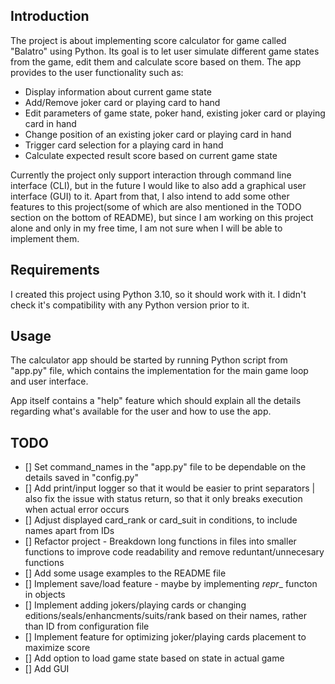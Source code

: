 ## Introduction

The project is about implementing score calculator for game called "Balatro" using Python. Its goal is to let user simulate different game states from the game, edit them and calculate score based on them. The app provides to the user functionality such as:
* Display information about current game state
* Add/Remove joker card or playing card to hand
* Edit parameters of game state, poker hand, existing joker card or playing card in hand
* Change position of an existing joker card or playing card in hand
* Trigger card selection for a playing card in hand
* Calculate expected result score based on current game state

Currently the project only support interaction through command line interface (CLI), but in the future I would like to also add a graphical user interface (GUI) to it. Apart from that, I also intend to add some other features to this project(some of which are also mentioned in the TODO section on the bottom of README), but since I am working on this project alone and only in my free time, I am not sure when I will be able to implement them.

## Requirements

I created this project using Python 3.10, so it should work with it. I didn't check it's compatibility with any Python version prior to it.

## Usage

The calculator app should be started by running Python script from "app.py" file, which contains the implementation for the main game loop and user interface.

App itself contains a "help" feature which should explain all the details regarding what's available for the user and how to use the app. 

## TODO

- [] Set command_names in the "app.py" file to be dependable on the details saved in "config.py"
- [] Add print/input logger so that it would be easier to print separators | also fix the issue with status return, so that it only breaks execution when actual error occurs
- [] Adjust displayed card_rank or card_suit in conditions, to include names apart from IDs
- [] Refactor project - Breakdown long functions in files into smaller functions to improve code readability and remove reduntant/unnecesary functions
- [] Add some usage examples to the README file 
- [] Implement save/load feature - maybe by implementing _repr__ functon in objects 
- [] Implement adding jokers/playing cards or changing editions/seals/enhancments/suits/rank based on their names, rather than ID from configuration file
- [] Implement feature for optimizing joker/playing cards placement to maximize score 
- [] Add option to load game state based on state in actual game
- [] Add GUI